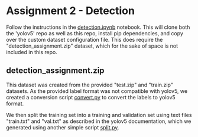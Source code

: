 # Assignment 2 - Detection

Follow the instructions in the [detection.ipynb](detection.ipynb) notebook.
This will clone both the 'yolov5' repo as well as this repo, install pip dependencies, and copy over the custom dataset configuration file.
This does require the "detection_assignment.zip" dataset, which for the sake of space is not included in this repo.

## detection_assignment.zip

This dataset was created from the provided "test.zip" and "train.zip" datasets. 
As the provided label format was not compatible with yolov5, we created a conversion script [convert.py](preparation/convert.py) to convert the labels to yolov5 format. 

We then split the training set into a training and validation set using text files "train.txt" and "val.txt" as described in the yolov5 documentation, 
which we generated using another simple script [split.py](preparation/split.py).